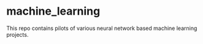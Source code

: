 # machine_learning

This repo contains pilots of various neural network based machine learning projects. 

